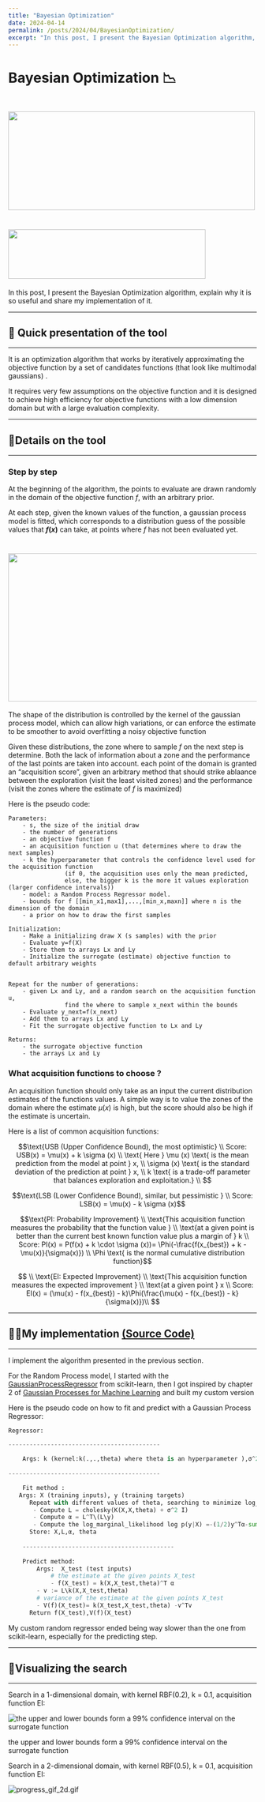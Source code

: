 ```yaml
---
title: "Bayesian Optimization"
date: 2024-04-14
permalink: /posts/2024/04/BayesianOptimization/
excerpt: "In this post, I present the Bayesian Optimization algorithm, explain why it is so useful and share my implementation of it."
---
```


# Bayesian Optimization 📉

# <img src="/images/BayesianOpt/BayesianOpt1.jpeg" width="500" height="200">
# <img src="/images/DIR.png" width="400" height="100" style="font-size: 15px;">

In this post, I present the Bayesian Optimization algorithm, explain why it is so useful and share my implementation of it.
* * *
## 📰 Quick presentation of the tool

* * *

It is an optimization algorithm that works by iteratively approximating the objective function by a set of candidates functions (that look like multimodal gaussians) .

It requires very few assumptions on the objective function and it is designed to achieve high efficiency for objective functions with a low dimension domain but with a large evaluation complexity.

* * *
## 🔬Details on the tool

* * *

### Step by step

At the beginning of the algorithm, the points to evaluate are drawn randomly in the domain of the objective function $f$, with an arbitrary prior.

At each step, given the known values of the function, a gaussian process model is fitted, which corresponds to a distribution guess of the possible values that **$f(x)$** can take, at points where $f$ has not been evaluated yet.


# <img src="/images/BayesianOpt/BayesianOpt2.png" width="700" height="300">


The shape of the distribution is controlled by the kernel of the gaussian process model, which can allow high variations, or can enforce the estimate to be smoother to avoid overfitting a noisy objective function

Given these distributions, the zone where to sample $f$ on the next step is determine. Both the lack of information about a zone and the performance of the last points are taken into account. each point of the domain is granted an “acquisition score”, given an arbitrary method that should strike ablaance between the exploration (visit the least visited zones) and the performance (visit the zones where the estimate of $f$ is maximized)

Here is the pseudo code:

```
Parameters: 
    - s, the size of the initial draw 
    - the number of generations
    - an objective function f
    - an acquisition function u (that determines where to draw the next samples)
    - k the hyperparameter that controls the confidence level used for the acquisition function
                (if 0, the acquisition uses only the mean predicted, 
                else, the bigger k is the more it values exploration (larger confidence intervals))
    - model: a Random Process Regressor model.
    - bounds for f [[min_x1,max1],...,[min_x,maxn]] where n is the dimension of the domain
    - a prior on how to draw the first samples 
    
Initialization: 
    - Make a initializing draw X (s samples) with the prior
    - Evaluate y=f(X)
    - Store them to arrays Lx and Ly
    - Initialize the surrogate (estimate) objective function to default arbitrary weights
    

Repeat for the number of generations:
    - given Lx and Ly, and a random search on the acquisition function u, 
                find the where to sample x_next within the bounds
    - Evaluate y_next=f(x_next)
    - Add them to arrays Lx and Ly
    - Fit the surrogate objective function to Lx and Ly

Returns:
    - the surrogate objective function
    - the arrays Lx and Ly
```

### What acquisition functions to choose ?

An acquisition function should only take as an input the current distribution estimates of the functions values. A simple way is to value the zones of the domain where the estimate $\mu (x)$ is high, but the score should also be high if the estimate is uncertain.

Here is a list of common acquisition functions:

$$\text{USB (Upper Confidence Bound), the most optimistic}
 \\
    Score: USB(x) = \mu(x) + k \sigma (x) 
 \\
 \text{ Here } \mu (x) \text{ is the mean prediction from the model at point } x, 
 \\  \sigma (x) \text{ is the standard deviation of the prediction at point } x,  
 \\ k \text{ is a trade-off parameter that balances exploration and exploitation.} \\ $$



$$\text{LSB (Lower Confidence Bound), similar, but pessimistic }
 \\
    Score: LSB(x) = \mu(x) - k \sigma (x)$$

$$\text{PI: Probability Improvement}  
 \\  
 \text{This acquisition function measures the probability  that the function value } \\ \text{at a given point  is better than the current best known function value plus a margin of } k \\
    Score: PI(x) = P(f(x) + k \cdot \sigma (x))=  \Phi(-\frac{f(x_{best}) + k - \mu(x)}{\sigma(x)})   
 \\  
\Phi \text{ is the normal cumulative distribution function}$$

$$
\\ 
\text{EI: Expected Improvement}  
 \\  
 \text{This acquisition function measures the expected improvement  } \\ \text{at a given point } x \\
    Score: EI(x) = (\mu(x) - f(x_{best}) - k)\Phi(\frac{\mu(x) - f(x_{best}) - k}{\sigma(x)})\\
$$
* * *
## 👨‍💻My implementation [(Source Code)](https://github.com/Hadrien-Cr/Discover-Implement-Repeat/tree/main/Optimization/BAYESIAN_OPT)

* * *

I implement the algorithm presented in the previous section.

For the Random Process model, I started with the [GaussianProcessRegressor](https://scikit-learn.org/stable/modules/generated/sklearn.gaussian_process.GaussianProcessRegressor.html#rf75674b0f418-rw2006) from scikit-learn, then I got inspired by chapter 2 of [Gaussian Processes for Machine Learning](https://gaussianprocess.org/gpml/chapters/RW.pdf) and built my custom version

Here is the pseudo code on how to fit and predict with a Gaussian Process Regressor:

```python
Regressor:

-------------------------------------------

    Args: k (kernel:k(.,.,theta) where theta is an hyperparameter ),σ^2 (noise level)
        
-------------------------------------------

    Fit method :
   Args: X (training inputs), y (training targets)
      Repeat with different values of theta, searching to minimize log_marginal_likelihood:
       - Compute L = cholesky(K(X,X,theta) + σ^2 I) 
       - Compute α = L^T\(L\y)  
       - Compute the log_marginal_likelihood log p(y|X) =-(1/2)y^Tα-sum(Lii)-(n/2) log(2pi) 
      Store: X,L,α, theta
      
    -------------------------------------------
    
    Predict method:
        Args:  X_test (test inputs)
            # the estimate at the given points X_test
            - f(X_test) = k(X,X_test,theta)^T α 
        - v := L\k(X,X_test,theta)
        # variance of the estimate at the given points X_test
        - V(f)(X_test)= k(X_test,X_test,theta) -v^Tv 
      Return f(X_test),V(f)(X_test) 
```

My custom random regressor ended being way slower than the one from scikit-learn, especially for the predicting step.
* * *
## 👀Visualizing the search

* * *

Search in a 1-dimensional domain, with kernel RBF(0.2), k = 0.1, acquisition function EI:

![the upper and lower bounds form a 99% confidence interval on the surrogate function ](/images/BayesianOpt/BayesianOpt3.gif)

the upper and lower bounds form a 99% confidence interval on the surrogate function

Search in a 2-dimensional domain, with kernel RBF(0.5), k = 0.1, acquisition function EI:

![progress_gif_2d.gif](/images/BayesianOpt/BayesianOpt4.gif)
